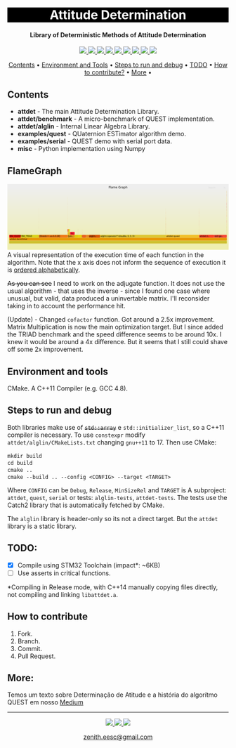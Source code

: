 <h1 align="center" style="color:white; background-color:black">Attitude Determination</h1>
<h4 align="center">Library of Deterministic Methods of Attitude Determination</h4>

<p align="center">
	<a href="http://zenith.eesc.usp.br/">
    <img src="https://img.shields.io/badge/Zenith-Embarcados-black?style=for-the-badge"/>
    </a>
    <a href="https://eesc.usp.br/">
    <img src="https://img.shields.io/badge/Linked%20to-EESC--USP-black?style=for-the-badge"/>
    </a>
    <a href="https://github.com/zenitheesc/AttitudeDetermination/blob/main/LICENSE">
    <img src="https://img.shields.io/github/license/zenitheesc/AttitudeDetermination?style=for-the-badge"/>
    </a>
    <a href="https://github.com/zenitheesc/AttitudeDetermination/issues">
    <img src="https://img.shields.io/github/issues/zenitheesc/AttitudeDetermination?style=for-the-badge"/>
    </a>
    <a href="https://github.com/zenitheesc/AttitudeDetermination/commits/main">
    <img src="https://img.shields.io/github/commit-activity/m/zenitheesc/AttitudeDetermination?style=for-the-badge">
    </a>
    <a href="https://github.com/zenitheesc/AttitudeDetermination/graphs/contributors">
    <img src="https://img.shields.io/github/contributors/zenitheesc/AttitudeDetermination?style=for-the-badge"/>
    </a>
    <a href="https://github.com/zenitheesc/AttitudeDetermination/commits/main">
    <img src="https://img.shields.io/github/last-commit/zenitheesc/AttitudeDetermination?style=for-the-badge"/>
    </a>
    <a href="https://github.com/zenitheesc/AttitudeDetermination/issues">
    <img src="https://img.shields.io/github/issues-raw/zenitheesc/AttitudeDetermination?style=for-the-badge" />
    </a>
    <a href="https://github.com/zenitheesc/AttitudeDetermination/pulls">
    <img src = "https://img.shields.io/github/issues-pr-raw/zenitheesc/AttitudeDetermination?style=for-the-badge">
    </a>
</p>

<p align="center">
    <a href="#contents">Contents</a> •
    <a href="#environment-and-tools">Environment and Tools</a> •
    <a href="#steps-to-run-and-debug">Steps to run and debug</a> •
    <a href="#todo">TODO</a> •
    <a href="#how-to-contribute">How to contribute?</a> •
    <a href="#more">More</a> •
</p>

## Contents

- **attdet** - The main Attitude Determination Library.
- **attdet/benchmark** - A micro-benchmark of QUEST implementation.
- **attdet/alglin** - Internal Linear Algebra Library.
- **examples/quest** - QUaternion ESTimator algorithm demo.
- **examples/serial** - QUEST demo with serial port data.
- **misc** - Python implementation using Numpy

## FlameGraph
![flamgraph](./attdet/benchmark/output/flgraph.svg)
A visual representation of the execution time of each function in the algorithm. Note that the x axis does not inform the sequence of execution it is [ordered alphabetically](http://www.brendangregg.com/flamegraphs.html).

 ~~As you can see~~ I need to work on the adjugate function. It does not use the usual algorithm - that uses the inverse - since I found one case where unusual, but valid, data produced a uninvertable matrix. I'll reconsider taking in to account the performance hit.  

 (Update) - Changed `cofactor` function. Got around a 2.5x improvement. Matrix Multiplication is now the main optimization target.
 But I since added the TRIAD benchmark and the speed difference seems to be
 around 10x. I knew it would be around a 4x difference. But it seems that I still could shave off some 2x improvement. 



## Environment and tools

CMake. A C++11 Compiler (e.g. GCC 4.8).

## Steps to run and debug

Both libraries make use of ~~`std::array`~~ e `std::initializer_list`, so a C++11 compiler is necessary. To use `constexpr` modify `attdet/alglin/CMakeLists.txt` changing `gnu++11` to 17. Then use CMake:

```shell
mkdir build
cd build
cmake ..
cmake --build .. --config <CONFIG> --target <TARGET>
```

Where `CONFIG` can be `Debug`, `Release`, `MinSizeRel` and `TARGET` is A subproject: `attdet`, `quest`, `serial` or tests: `alglin-tests`, `attdet-tests`. The tests use the Catch2 library that is automatically fetched by CMake.

The `alglin` library is header-only so its not a direct target. But the `attdet` library is a static library.

## TODO:

- [x] Compile using STM32 Toolchain (impact\*: ~6KB)
- [ ] Use asserts in critical functions.
<!-- - [ ] STL Compatible Iterators
- [ ] `void_t` SFINAE Concepts ? -->

\*Compiling in Release mode, with C++14 manually copying files directly, not compiling and linking `libattdet.a`.

## How to contribute

1.  Fork.
2.  Branch.
3.  Commit.
4.  Pull Request.

## More:

Temos um texto sobre Determinação de Atitude e a história do algorítmo QUEST em nosso [Medium](https://zenith-eesc.medium.com/determina%C3%A7%C3%A3o-de-atitude-62d5e716631a)

---

<p align="center">
    <a href="http://zenith.eesc.usp.br">
    <img src="https://img.shields.io/badge/Check%20out-Zenith's Oficial Website-black?style=for-the-badge" />
    </a> 
    <a href="https://www.facebook.com/zenitheesc">
    <img src="https://img.shields.io/badge/Like%20us%20on-facebook-blue?style=for-the-badge"/>
    </a> 
    <a href="https://www.instagram.com/zenith_eesc/">
    <img src="https://img.shields.io/badge/Follow%20us%20on-Instagram-red?style=for-the-badge"/>
    </a>

</p>
<p align = "center">
<a href="zenith.eesc@gmail.com">zenith.eesc@gmail.com</a>
</p>
